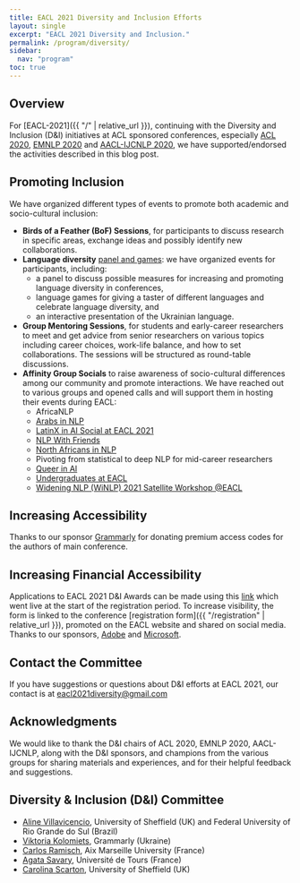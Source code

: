 ```yaml
---
title: EACL 2021 Diversity and Inclusion Efforts
layout: single
excerpt: "EACL 2021 Diversity and Inclusion."
permalink: /program/diversity/
sidebar:
  nav: "program"
toc: true
---
```


## Overview

For [EACL-2021]({{ "/" | relative_url }}), continuing with the Diversity and Inclusion (D&I) initiatives at ACL sponsored conferences, especially [ACL 2020](https://acl2020.org/committees/diversity-inclusion), [EMNLP 2020](https://2020.emnlp.org/blog/2020-11-07-di-efforts) and [AACL-IJCNLP 2020](http://aacl2020.org/blog/4/), we have supported/endorsed the activities described in this blog post.

## Promoting Inclusion

We have organized different types of events to promote both academic and socio-cultural inclusion:

- **Birds of a Feather (BoF) Sessions**, for participants to discuss research in specific areas, exchange ideas and possibly identify new collaborations.
- **Language diversity** [panel and games](https://gitlab.com/ceramisch/eacl21diversity/-/wikis/EACL-2021-language-diversity-panel-and-games): we have organized events for participants, including:
  - a panel to discuss possible measures for increasing and promoting language diversity in conferences,
  - language games for giving a taster of different languages and celebrate language diversity, and
  - an interactive presentation of the Ukrainian language.
- **Group Mentoring Sessions**, for students and early-career researchers to meet and get advice from senior researchers on various topics including career choices, work-life balance, and how to set collaborations. The sessions will be structured as round-table discussions.
- **Affinity Group Socials** to raise awareness of socio-cultural differences among our community and promote interactions. We have reached out to various groups and opened calls and will support them in hosting their events during EACL:
  - AfricaNLP
  - [Arabs in NLP](http://wanlp2021.arabic-nlp.net/arabs-in-nlp)
  - [LatinX in AI Social at EACL 2021](https://latinxinai.org/events/lxai-social-eacl-2021)
  - [NLP With Friends](https://nlpwithfriends.com/)
  - [North Africans in NLP](https://sites.google.com/view/NorthAfricansInNLP)
  - Pivoting from statistical to deep NLP for mid-career researchers
  - [Queer in AI](https://sites.google.com/view/queer-in-ai/eacl-2021)
  - [Undergraduates at EACL](https://ugcl.github.io/)
  - [Widening NLP (WiNLP) 2021 Satellite Workshop @EACL](http://www.winlp.org/winlp-2021-statellite-workshop-eacl/)

## Increasing Accessibility

Thanks to our sponsor [Grammarly](https://www.grammarly.com/) for donating premium access codes for the authors of main conference.

## Increasing Financial Accessibility

Applications to EACL 2021 D&I Awards can be made using this [link](https://forms.gle/MDoWCXaLG8jLDBkh9) which went live at the start of the registration period. To increase visibility, the form is linked to the conference [registration form]({{ "/registration" | relative_url }}), promoted on the EACL website and shared on social media. Thanks to our sponsors, [Adobe](https://research.adobe.com/) and [Microsoft](https://www.microsoft.com/en-us/research/).

## Contact the Committee

If you have suggestions or questions about D&I efforts at EACL 2021, our contact is at [eacl2021diversity@gmail.com](mailto:eacl2021diversity@gmail.com)

## Acknowledgments

We would like to thank the D&I chairs of ACL 2020, EMNLP 2020, AACL-IJCNLP, along with the D&I sponsors, and champions from the various groups for sharing materials and experiences, and for their helpful feedback and suggestions.

## Diversity & Inclusion (D&I) Committee

- [Aline Villavicencio](https://sites.google.com/view/alinev), University of Sheffield (UK) and Federal University of Rio Grande do Sul (Brazil)
- [Viktoria Kolomiets](https://www.linkedin.com/in/viktoria-kolomiets-54689293/), Grammarly (Ukraine)
- [Carlos Ramisch](http://pageperso.lis-lab.fr/carlos.ramisch/), Aix Marseille University (France)
- [Agata Savary](http://www.info.univ-tours.fr/~savary/), Université de Tours (France)
- [Carolina Scarton](https://carolscarton.github.io/), University of Sheffield (UK)
